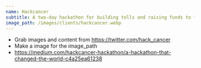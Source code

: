 ```yaml
---
name: Hackcancer
subtitle: A two-day hackathon for building tolls and raising funds to fight cancer
image_path: /images/clients/hackcancer.webp
---
```


- Grab images and content from https://twitter.com/hack_cancer
- Make a image for the image_path
- https://medium.com/hackcancer-hackathon/a-hackathon-that-changed-the-world-c4a25ea61238